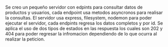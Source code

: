Se creo un pequeño servidor con edpints para consultar datos de productos y usuarios, cada endpoint usa metodos asyncronos para realisar la consultas.
El servidor usa express, filesystem, nodemon para poder ejecutar el servidor, cada endpints regresa los datos completos y por id.
Se aplica el uso de dos tipos de estados en las respuesta los cuales son 202 y 404 para poder regresar la infromacion dependiendo de lo que ocurra al realizar la peticion.